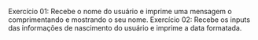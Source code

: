 Exercício 01: Recebe o nome do usuário e imprime uma mensagem o comprimentando e mostrando o seu nome.
Exercício 02: Recebe os inputs das informações de nascimento do usuário e imprime a data formatada.
